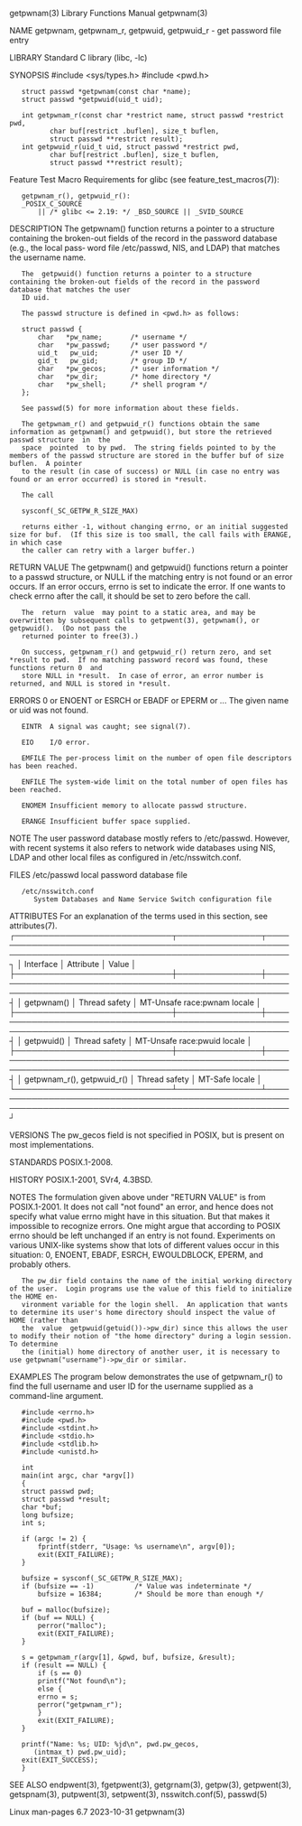 getpwnam(3)							   Library Functions Manual							   getpwnam(3)

NAME
       getpwnam, getpwnam_r, getpwuid, getpwuid_r - get password file entry

LIBRARY
       Standard C library (libc, -lc)

SYNOPSIS
       #include <sys/types.h>
       #include <pwd.h>

       struct passwd *getpwnam(const char *name);
       struct passwd *getpwuid(uid_t uid);

       int getpwnam_r(const char *restrict name, struct passwd *restrict pwd,
		      char buf[restrict .buflen], size_t buflen,
		      struct passwd **restrict result);
       int getpwuid_r(uid_t uid, struct passwd *restrict pwd,
		      char buf[restrict .buflen], size_t buflen,
		      struct passwd **restrict result);

   Feature Test Macro Requirements for glibc (see feature_test_macros(7)):

       getpwnam_r(), getpwuid_r():
	   _POSIX_C_SOURCE
	       || /* glibc <= 2.19: */ _BSD_SOURCE || _SVID_SOURCE

DESCRIPTION
       The getpwnam() function returns a pointer to a structure containing the broken-out fields of the record in the password database (e.g., the local pass‐
       word file /etc/passwd, NIS, and LDAP) that matches the username name.

       The  getpwuid() function returns a pointer to a structure containing the broken-out fields of the record in the password database that matches the user
       ID uid.

       The passwd structure is defined in <pwd.h> as follows:

	   struct passwd {
	       char   *pw_name;	      /* username */
	       char   *pw_passwd;     /* user password */
	       uid_t   pw_uid;	      /* user ID */
	       gid_t   pw_gid;	      /* group ID */
	       char   *pw_gecos;      /* user information */
	       char   *pw_dir;	      /* home directory */
	       char   *pw_shell;      /* shell program */
	   };

       See passwd(5) for more information about these fields.

       The getpwnam_r() and getpwuid_r() functions obtain the same information as getpwnam() and getpwuid(), but store the retrieved passwd structure  in  the
       space  pointed  to by pwd.  The string fields pointed to by the members of the passwd structure are stored in the buffer buf of size buflen.  A pointer
       to the result (in case of success) or NULL (in case no entry was found or an error occurred) is stored in *result.

       The call

	   sysconf(_SC_GETPW_R_SIZE_MAX)

       returns either -1, without changing errno, or an initial suggested size for buf.	 (If this size is too small, the call fails with ERANGE, in which case
       the caller can retry with a larger buffer.)

RETURN VALUE
       The getpwnam() and getpwuid() functions return a pointer to a passwd structure, or NULL if the matching entry is not found or an error occurs.	If  an
       error occurs, errno is set to indicate the error.  If one wants to check errno after the call, it should be set to zero before the call.

       The  return  value  may point to a static area, and may be overwritten by subsequent calls to getpwent(3), getpwnam(), or getpwuid().  (Do not pass the
       returned pointer to free(3).)

       On success, getpwnam_r() and getpwuid_r() return zero, and set *result to pwd.  If no matching password record was found, these functions return 0  and
       store NULL in *result.  In case of error, an error number is returned, and NULL is stored in *result.

ERRORS
       0 or ENOENT or ESRCH or EBADF or EPERM or ...
	      The given name or uid was not found.

       EINTR  A signal was caught; see signal(7).

       EIO    I/O error.

       EMFILE The per-process limit on the number of open file descriptors has been reached.

       ENFILE The system-wide limit on the total number of open files has been reached.

       ENOMEM Insufficient memory to allocate passwd structure.

       ERANGE Insufficient buffer space supplied.

NOTE
       The  user  password  database  mostly refers to /etc/passwd.  However, with recent systems it also refers to network wide databases using NIS, LDAP and
       other local files as configured in /etc/nsswitch.conf.

FILES
       /etc/passwd
	      local password database file

       /etc/nsswitch.conf
	      System Databases and Name Service Switch configuration file

ATTRIBUTES
       For an explanation of the terms used in this section, see attributes(7).
       ┌────────────────────────────┬───────────────┬────────────────────────────────────────────────────────────────────────────────────────────────────────┐
       │ Interface		    │ Attribute	    │ Value												     │
       ├────────────────────────────┼───────────────┼────────────────────────────────────────────────────────────────────────────────────────────────────────┤
       │ getpwnam()		    │ Thread safety │ MT-Unsafe race:pwnam locale									     │
       ├────────────────────────────┼───────────────┼────────────────────────────────────────────────────────────────────────────────────────────────────────┤
       │ getpwuid()		    │ Thread safety │ MT-Unsafe race:pwuid locale									     │
       ├────────────────────────────┼───────────────┼────────────────────────────────────────────────────────────────────────────────────────────────────────┤
       │ getpwnam_r(), getpwuid_r() │ Thread safety │ MT-Safe locale											     │
       └────────────────────────────┴───────────────┴────────────────────────────────────────────────────────────────────────────────────────────────────────┘

VERSIONS
       The pw_gecos field is not specified in POSIX, but is present on most implementations.

STANDARDS
       POSIX.1-2008.

HISTORY
       POSIX.1-2001, SVr4, 4.3BSD.

NOTES
       The formulation given above under "RETURN VALUE" is from POSIX.1-2001.  It does not call "not found" an error, and hence does not  specify  what	 value
       errno  might  have  in this situation.  But that makes it impossible to recognize errors.  One might argue that according to POSIX errno should be left
       unchanged if an entry is not found.  Experiments on various UNIX-like systems show that lots of different values occur in this  situation:  0,  ENOENT,
       EBADF, ESRCH, EWOULDBLOCK, EPERM, and probably others.

       The pw_dir field contains the name of the initial working directory of the user.	 Login programs use the value of this field to initialize the HOME en‐
       vironment variable for the login shell.	An application that wants to determine its user's home directory should inspect the value of HOME (rather than
       the  value  getpwuid(getuid())->pw_dir) since this allows the user to modify their notion of "the home directory" during a login session.  To determine
       the (initial) home directory of another user, it is necessary to use getpwnam("username")->pw_dir or similar.

EXAMPLES
       The program below demonstrates the use of getpwnam_r() to find the full username and user ID for the username supplied as a command-line argument.

       #include <errno.h>
       #include <pwd.h>
       #include <stdint.h>
       #include <stdio.h>
       #include <stdlib.h>
       #include <unistd.h>

       int
       main(int argc, char *argv[])
       {
	   struct passwd pwd;
	   struct passwd *result;
	   char *buf;
	   long bufsize;
	   int s;

	   if (argc != 2) {
	       fprintf(stderr, "Usage: %s username\n", argv[0]);
	       exit(EXIT_FAILURE);
	   }

	   bufsize = sysconf(_SC_GETPW_R_SIZE_MAX);
	   if (bufsize == -1)	       /* Value was indeterminate */
	       bufsize = 16384;	       /* Should be more than enough */

	   buf = malloc(bufsize);
	   if (buf == NULL) {
	       perror("malloc");
	       exit(EXIT_FAILURE);
	   }

	   s = getpwnam_r(argv[1], &pwd, buf, bufsize, &result);
	   if (result == NULL) {
	       if (s == 0)
		   printf("Not found\n");
	       else {
		   errno = s;
		   perror("getpwnam_r");
	       }
	       exit(EXIT_FAILURE);
	   }

	   printf("Name: %s; UID: %jd\n", pwd.pw_gecos,
		  (intmax_t) pwd.pw_uid);
	   exit(EXIT_SUCCESS);
       }

SEE ALSO
       endpwent(3), fgetpwent(3), getgrnam(3), getpw(3), getpwent(3), getspnam(3), putpwent(3), setpwent(3), nsswitch.conf(5), passwd(5)

Linux man-pages 6.7							  2023-10-31								   getpwnam(3)
